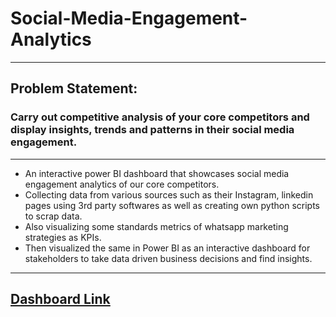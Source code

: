 # Social-Media-Engagement-Analytics
---
## Problem Statement:
### Carry out competitive analysis of your core competitors and display insights, trends and patterns in their social media engagement.
---

- An interactive power BI dashboard that showcases social media engagement analytics of our core competitors.
- Collecting data from various sources such as their Instagram, linkedin pages using 3rd party softwares as well as creating own python scripts to scrap data.
- Also visualizing some standards metrics of whatsapp marketing strategies as KPIs.
- Then visualized the same in Power BI as an interactive dashboard for stakeholders to take data driven business decisions and find insights.

---
[Dashboard Link](https://app.powerbi.com/links/kS0iPN83sJ?ctid=bc5b2879-3fac-469a-b8c4-994705bc09d7&pbi_source=linkShare&portalSessionId=f0c8eddc-442b-4c54-8508-d1872a45bcff&fromEntryPoint=share)
---
